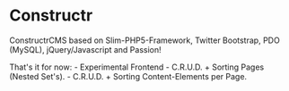 Constructr
==========

ConstructrCMS based on Slim-PHP5-Framework, Twitter Bootstrap, PDO (MySQL), jQuery/Javascript and Passion!

That's it for now:
	- Experimental Frontend
	- C.R.U.D. + Sorting Pages (Nested Set's).
	- C.R.U.D. + Sorting Content-Elements per Page.